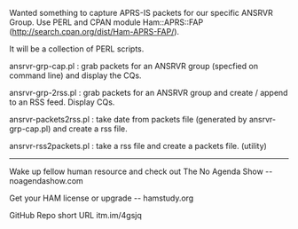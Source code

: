 Wanted something to capture APRS-IS packets for our specific ANSRVR Group.
Use PERL and CPAN module Ham::APRS::FAP (http://search.cpan.org/dist/Ham-APRS-FAP/).

It will be a collection of PERL scripts.

ansrvr-grp-cap.pl : grab packets for an ANSRVR group (specfied on command line) and display the CQs.

ansrvr-grp-2rss.pl : grab packets for an ANSRVR group and create / append to an RSS feed. Display CQs.

ansrvr-packets2rss.pl : take date from packets file (generated by ansrvr-grp-cap.pl) and create a rss file.

ansrvr-rss2packets.pl : take a rss file and create a packets file. (utility)

------------------------------------------------------------
Wake up fellow human resource and check out The No Agenda Show -- noagendashow.com

Get your HAM license or upgrade --  hamstudy.org

GitHub Repo short URL itm.im/4gsjq
